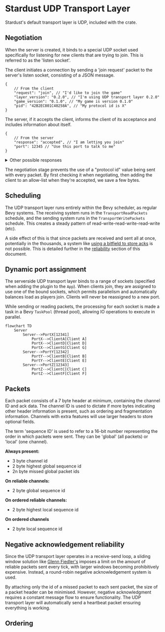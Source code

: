 # Stardust UDP Transport Layer
Stardust's default transport layer is UDP, included with the crate.

## Negotiation
When the server is created, it binds to a special UDP socket used specifically for listening for new clients that are trying to join. This is referred to as the 'listen socket'.

The client initiates a connection by sending a 'join request' packet to the server's listen socket, consisting of a JSON message.
```jsonc
{
    // From the client
    "request": "join", // "I'd like to join the game"
    "layer_version": "0.2.0", // "I'm using UDP transport layer 0.2.0"
    "game_version": "0.1.0", // "My game is version 0.1.0"
    "pid": "42B2EC801C40258A", // "My protocol id is X"
}
```

The server, if it accepts the client, informs the client of its acceptance and includes information about itself.
```jsonc
{
    // From the server
    "response": "accepted", // "I am letting you join"
    "port": 12345 // "Use this port to talk to me"
}
```

<details>
<summary>Other possible responses</summary>

```jsonc
// Arbitrary denial reason
{ "response": "denied" }

// The client's IP is blocked
{ "response": "ip_blocked" }

// Server is full
{ "response": "player_cap_reached" }

// The client's game is outdated
{ "response": "wrong_game_version", "requires": "=0.1.0" }

// The client's transport layer is outdated
{ "response": "wrong_transport_version" }

// The client's unique hash value doesn't match the server
{ "response": "wrong_pid", "srv_pid": "42B2EC801C40258A" }
```
</details>

The negotiation stage prevents the use of a "protocol id" value being sent with every packet. By first checking it when negotiating, then adding the client to an allow-list when they're accepted, we save a few bytes.

## Scheduling
The UDP transport layer runs entirely within the Bevy scheduler, as regular Bevy systems. The receiving system runs in the `TransportReadPackets` schedule, and the sending system runs in the `TransportWritePackets` schedule. This creates a steady pattern of read-write-read-write-read-write (etc).

A side effect of this is that since packets are received and sent all at once, potentially in the thousands, a system like [using a bitfield to store acks](https://gafferongames.com/post/reliability_ordering_and_congestion_avoidance_over_udp/) is not possible. This is detailed further in the [reliability](#negative-acknowledgement-reliability) section of this document.

## Dynamic port assignment
The serverside UDP transport layer binds to a range of sockets (specified when adding the plugin to the `App`). When clients join, they are assigned to use one of the bound sockets, which permits parallelism and automatically balances load as players join. Clients will never be reassigned to a new port.

While sending or reading packets, the processing for each socket is made a task in a Bevy `TaskPool` (thread pool), allowing IO operations to execute in parallel.

```mermaid
flowchart TD
    Server
        Server-->PortX[12341]
            PortX-->ClientA[Client A]
            PortX-->ClientD[Client D]
            PortX-->ClientG[Client G]
        Server-->PortY[12342]
            PortY-->ClientB[Client B]
            PortY-->ClientE[Client E]
        Server-->PortZ[12343]
            PortZ-->ClientC[Client C]
            PortZ-->ClientF[Client F]
```

## Packets
Each packet consists of a 7 byte header at minimum, containing the channel ID and ack data. The channel ID is used to dictate if more bytes indicating other header information is present, such as ordering and fragmentation information. Channels with extra features will use larger headers to store optional fields.

The term 'sequence ID' is used to refer to a 16-bit number representing the order in which packets were sent. They can be 'global' (all packets) or 'local' (one channel).

**Always present:**
- 3 byte channel id
- 2 byte highest global sequence id
- 2n byte missed global packet ids

**On reliable channels:**
- 2 byte global sequence id

**On ordered reliable channels:**
- 2 byte highest local sequence id

**On ordered channels**
- 2 byte local sequence id

## Negative acknowledgement reliability
Since the UDP transport layer operates in a receive-send loop, a sliding window solution like [Glenn Fiedler's](https://gafferongames.com/post/reliability_ordering_and_congestion_avoidance_over_udp/) imposes a limit on the amount of reliable packets sent every tick, with larger windows becoming prohibitively expensive. Instead, a round-robin negative acknowledgement system is used.

By attaching only the id of a missed packet to each sent packet, the size of a packet header can be minimised. However, negative acknowledgment requires a constant message flow to ensure functionality. The UDP transport layer will automatically send a heartbeat packet ensuring everything is working.

## Ordering